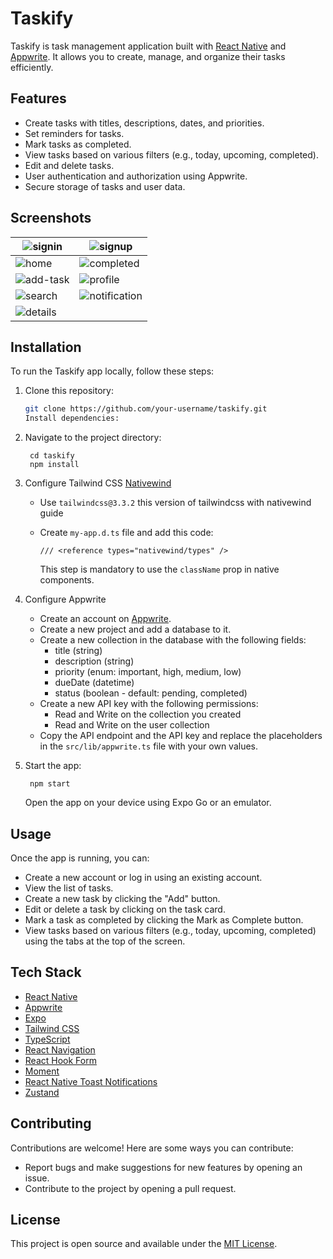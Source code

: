 # Taskify

Taskify is task management application built with [React Native](https://reactnative.dev/) and [Appwrite](https://appwrite.io/). It allows you to create, manage, and organize their tasks efficiently.

## Features

- Create tasks with titles, descriptions, dates, and priorities.
- Set reminders for tasks.
- Mark tasks as completed.
- View tasks based on various filters (e.g., today, upcoming, completed).
- Edit and delete tasks.
- User authentication and authorization using Appwrite.
- Secure storage of tasks and user data.

## Screenshots

| ![signin](https://github.com/Shreyas-29/taskify/assets/111555846/d03f74a5-1bef-4025-b536-3fe80c143a82) | ![signup](https://github.com/Shreyas-29/taskify/assets/111555846/005d8b76-02e2-4825-95c5-02f1d5d5919f) |
|-------------------------------------------------------------------------------------------------------------|-------------------------------------------------------------------------------------------------------------|
| ![home](https://github.com/Shreyas-29/taskify/assets/111555846/25716474-4b2c-4a10-8eb9-b90eae4d4a8b)   | ![completed](https://github.com/Shreyas-29/taskify/assets/111555846/7bbdcf9f-22b0-4ddb-b503-82f816b1c79d) |
| ![add-task](https://github.com/Shreyas-29/taskify/assets/111555846/272a8285-ee16-4055-b6b8-6165a593dc06) | ![profile](https://github.com/Shreyas-29/taskify/assets/111555846/cc45357a-1779-4fee-ab2f-865568cf3d0a)   |
| ![search](https://github.com/Shreyas-29/taskify/assets/111555846/ac728561-e4da-430c-a91a-fe029e37728b)   | ![notification](https://github.com/Shreyas-29/taskify/assets/111555846/16eba37c-4bb5-4c8c-9c7b-07310597c0de) |
| ![details](https://github.com/Shreyas-29/taskify/assets/111555846/d31af051-2adf-483e-a958-e58a6ee1890a) |


## Installation

To run the Taskify app locally, follow these steps:

1. Clone this repository:

   ```bash
   git clone https://github.com/your-username/taskify.git
   Install dependencies:
   ```

2. Navigate to the project directory:

   ```
    cd taskify
    npm install
   ```

3. Configure Tailwind CSS [Nativewind](https://www.nativewind.dev/quick-starts/expo)
   - Use ```tailwindcss@3.3.2``` this version of tailwindcss with nativewind guide
   - Create ```my-app.d.ts``` file and add this code:

      ```
     /// <reference types="nativewind/types" />
     ```
     This step is mandatory to use the ```className``` prop in native components.
   
4. Configure Appwrite

   - Create an account on [Appwrite](https://appwrite.io/).
   - Create a new project and add a database to it.
   - Create a new collection in the database with the following fields:
     - title (string)
     - description (string)
     - priority (enum: important, high, medium, low)
     - dueDate (datetime)
     - status (boolean - default: pending, completed)
   - Create a new API key with the following permissions:
     - Read and Write on the collection you created
     - Read and Write on the user collection
   - Copy the API endpoint and the API key and replace the placeholders in the `src/lib/appwrite.ts` file with your own values.

5. Start the app:

   ```
    npm start
   ```

   Open the app on your device using Expo Go or an emulator.

## Usage

Once the app is running, you can:

- Create a new account or log in using an existing account.
- View the list of tasks.
- Create a new task by clicking the "Add" button.
- Edit or delete a task by clicking on the task card.
- Mark a task as completed by clicking the Mark as Complete button.
- View tasks based on various filters (e.g., today, upcoming, completed) using the tabs at the top of the screen.

## Tech Stack

- [React Native](https://reactnative.dev/)
- [Appwrite](https://appwrite.io/)
- [Expo](https://expo.dev/)
- [Tailwind CSS](https://tailwindcss.com/)
- [TypeScript](https://www.typescriptlang.org/)
- [React Navigation](https://reactnavigation.org/)
- [React Hook Form](https://react-hook-form.com/)
- [Moment](https://momentjs.com/)
- [React Native Toast Notifications](https://www.npmjs.com/package/react-native-toast-notifications)
- [Zustand](https://zustand.surge.sh/)

## Contributing

Contributions are welcome! Here are some ways you can contribute:

- Report bugs and make suggestions for new features by opening an issue.
- Contribute to the project by opening a pull request.

## License

This project is open source and available under the [MIT License](LICENSE).
